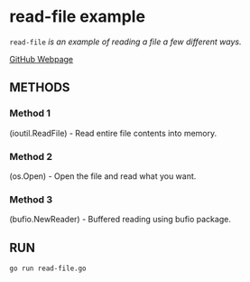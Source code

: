 # read-file example

`read-file` _is an example of reading a file a few different ways._

[GitHub Webpage](https://jeffdecola.github.io/my-go-examples/)

## METHODS

### Method 1

(ioutil.ReadFile) - Read entire file contents into memory.

### Method 2

(os.Open) - Open the file and read what you want.

### Method 3

(bufio.NewReader) - Buffered reading using bufio package.

## RUN

```bash
go run read-file.go
```
